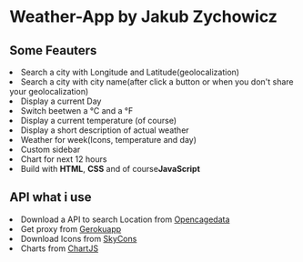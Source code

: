 # Weather-App by Jakub Zychowicz
<h2>Some Feauters</h2>
<li>Search a city with Longitude and Latitude(geolocalization)</li>
<li>Search a city with city name(after click a button or when you don't share your geolocalization)</li>
<li>Display a current Day</li>
<li>Switch beetwen a °C and a °F</li>
<li>Display a current temperature (of course)</li>
<li>Display a short description of actual weather</li>
<li>Weather for week(Icons, temperature and day)</li>
<li>Custom sidebar</li>
<li>Chart for next 12 hours</li>
<li>Build with <b>HTML</b>, <b>CSS</b> and of course<b>JavaScript</b></li>
<h2>API what i use</h2>
<li>Download a API to search Location from <a href="https://opencagedata.com/">Opencagedata</a></li>
<li>Get proxy from <a href="https://cors-anywhere.herokuapp.com/">Gerokuapp</a></li>
<li>Download Icons from <a href="https://darkskyapp.github.io/skycons/">SkyCons</a></li>
<li>Charts from <a href="https://www.chartjs.org/">ChartJS</a></li>
